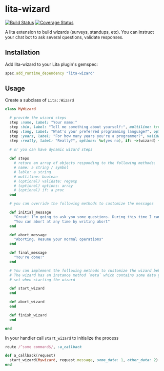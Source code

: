 # lita-wizard

[![Build Status](https://travis-ci.org/cristianbica/lita-wizard.png?branch=master)](https://travis-ci.org/cristianbica/lita-wizard)
[![Coverage Status](https://coveralls.io/repos/cristianbica/lita-wizard/badge.png)](https://coveralls.io/r/cristianbica/lita-wizard)

A lita extension to build wizards (surveys, standups, etc). You can instruct your chat bot to ask several questions, validate responses.

## Installation

Add lita-wizard to your Lita plugin's gemspec:

``` ruby
spec.add_runtime_dependency "lita-wizard"
```

## Usage

Create a subclass of `Lita::Wizard`

``` ruby
class MyWizard

  # provide the wizard steps
  step :name, label: "Your name:"
  step :bio, label: "Tell me something about yourself:", multiline: true
  step :lang, label: "What's your preferred programming language?", options: %w(ruby php)
  step :years, label: "For how many years you're a programmer?", validate: /\d+/
  step :really, label: "Really?", options: %w(yes no), if: ->(wizard) { value_for(:years).to_i > 15 }

  # or you can have dynamic wizard steps
  
  def steps
    # return an array of objects responding to the following methods:
    # name: a string / symbol
    # lable: a string
    # multiline: boolean
    # (optional) validate: regexp
    # (optional) options: array
    # (optional) if: a proc
  end

  # you can override the following methods to customize the messages

  def initial_message
    "Great! I'm going to ask you some questions. During this time I cannot take regular commands. " \
    "You can abort at any time by writing abort"
  end

  def abort_message
    "Aborting. Resume your normal operations"
  end

  def final_message
    "You're done!"
  end

  # You can implement the following methods to customize the wizard behaviour.
  # The wizard has an instance method `meta` which contains some data you
  # set when starting the wizard

  def start_wizard
  end

  def abort_wizard
  end

  def finish_wizard
  end

end
```

In your handler call `start_wizard` to initialize the process


``` ruby
route /^some command$/, :a_callback

def a_callback(request)
  start_wizard(Mywizard, request.message, some_data: 1, other_data: 2)
end
```




